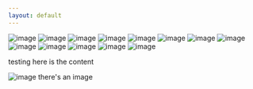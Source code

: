 ```yaml
---
layout: default
---
```


![image](http://danaamundsen.site44.com/images/portfolio1/thumbnails/birdies.png "test")
![image](http://danaamundsen.site44.com/images/portfolio1/thumbnails/catbutts.png "test")
![image](http://danaamundsen.site44.com/images/portfolio1/thumbnails/concert_fits.png "test")
![image](http://danaamundsen.site44.com/images/portfolio1/thumbnails/fish.png "test")
![image](http://danaamundsen.site44.com/images/portfolio1/thumbnails/hospitality.png "test")
![image](http://danaamundsen.site44.com/images/portfolio1/thumbnails/jen.png "test")
![image](http://danaamundsen.site44.com/images/portfolio1/thumbnails/jurdan.png "test")
![image](http://danaamundsen.site44.com/images/portfolio1/thumbnails/loyal_knight.png "test")
![image](http://danaamundsen.site44.com/images/portfolio1/thumbnails/trio.png "test")
![image](http://danaamundsen.site44.com/images/portfolio1/thumbnails/waitercat.png "test")
![image](http://danaamundsen.site44.com/images/portfolio1/thumbnails/wwx.png "test")
![image](http://danaamundsen.site44.com/images/portfolio1/thumbnails/pip_and_maus.png "test")
![image](http://danaamundsen.site44.com/images/portfolio1/thumbnails/mystery_squad.png "test")

testing here is the content

![image](http://danaamundsen.site44.com/images/splash.png "splash image")
there's an image

